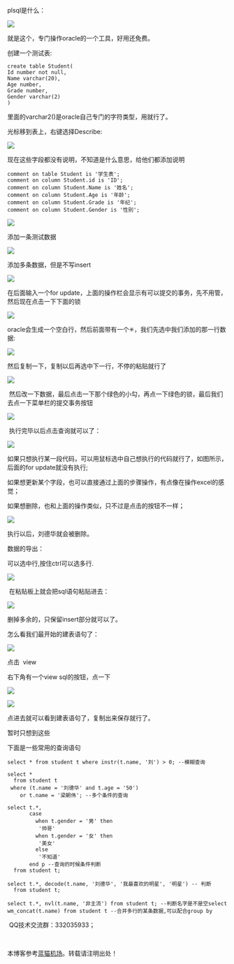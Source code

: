 
plsql是什么：


![](https://img2024.cnblogs.com/blog/2064545/202410/2064545-20241012154410979-1371887509.png)


就是这个，专门操作oracle的一个工具，好用还免费。


创建一个测试表:




```
create table Student(
Id number not null,
Name varchar(20),
Age number,
Grade number,
Gender varchar(2)
)
```


里面的varchar2()是oracle自己专门的字符类型，用就行了。


光标移到表上，右键选择Describe:


![](https://img2024.cnblogs.com/blog/2064545/202410/2064545-20241012154540751-1664803035.png)


现在这些字段都没有说明，不知道是什么意思，给他们都添加说明




```
comment on table Student is '学生表';
comment on column Student.id is 'ID';
comment on column Student.Name is '姓名';
comment on column Student.Age is '年龄';
comment on column Student.Grade is '年纪';
comment on column Student.Gender is '性别';
```


![](https://img2024.cnblogs.com/blog/2064545/202410/2064545-20241012154907922-1236710375.png)


添加一条测试数据


![](https://img2024.cnblogs.com/blog/2064545/202410/2064545-20241012155342520-1999694766.png)


添加多条数据，但是不写insert


![](https://img2024.cnblogs.com/blog/2064545/202410/2064545-20241012155513875-1737581159.png)


在后面输入一个for update，上面的操作栏会显示有可以提交的事务，先不用管，然后现在点击一下下面的锁


![](https://img2024.cnblogs.com/blog/2064545/202410/2064545-20241012155625135-636524609.png)


oracle会生成一个空白行，然后前面带有一个✳，我们先选中我们添加的那一行数据:


![](https://img2024.cnblogs.com/blog/2064545/202410/2064545-20241012155718809-1708552817.png)


然后复制一下，复制以后再选中下一行，不停的粘贴就行了


![](https://img2024.cnblogs.com/blog/2064545/202410/2064545-20241012155933274-2028127749.png)


 然后改一下数据，最后点击一下那个绿色的小勾，再点一下绿色的锁，最后我们去点一下菜单栏的提交事务按钮


![](https://img2024.cnblogs.com/blog/2064545/202410/2064545-20241012160032221-326832792.png)


 执行完毕以后点击查询就可以了：


![](https://img2024.cnblogs.com/blog/2064545/202410/2064545-20241012160159343-1216276166.png)


如果只想执行某一段代码，可以用鼠标选中自己想执行的代码就行了，如图所示，后面的for update就没有执行;


如果想更新某个字段，也可以直接通过上面的步骤操作，有点像在操作excel的感觉；


如果想删除，也和上面的操作类似，只不过是点击的按钮不一样；


![](https://img2024.cnblogs.com/blog/2064545/202410/2064545-20241012161432845-1535927408.png)


执行以后，刘德华就会被删除。


数据的导出：


可以选中行,按住ctrl可以选多行.


![](https://img2024.cnblogs.com/blog/2064545/202410/2064545-20241012160454964-681411761.png)


 在粘贴板上就会把sql语句粘贴进去：


![](https://img2024.cnblogs.com/blog/2064545/202410/2064545-20241012160549467-484258124.png)


删掉多余的，只保留insert部分就可以了。


怎么看我们最开始的建表语句了：


![](https://img2024.cnblogs.com/blog/2064545/202410/2064545-20241012160755280-572813972.png)


点击  view


右下角有一个view sql的按钮，点一下


![](https://img2024.cnblogs.com/blog/2064545/202410/2064545-20241012160859298-1292033070.png)


![](https://img2024.cnblogs.com/blog/2064545/202410/2064545-20241012161032615-1769577908.png)


点进去就可以看到建表语句了，复制出来保存就行了。


暂时只想到这些


下面是一些常用的查询语句




```
select * from student t where instr(t.name, '刘') > 0; --模糊查询

select *
  from student t
 where (t.name = '刘德华' and t.age = '50')
    or t.name = '梁朝伟'; --多个条件的查询

select t.*,
       case
         when t.gender = '男' then
          '帅哥'
         when t.gender = '女' then
          '美女'
         else
          '不知道'
       end p --查询的时候条件判断
  from student t;

select t.*, decode(t.name, '刘德华', '我最喜欢的明星', '明星') -- 判断
  from student t;

select t.*, nvl(t.name, '非主流') from student t; --判断名字是不是空select wm_concat(t.name) from student t --合并多行的某条数据,可以配合group by
```


 QQ技术交流群：332035933；


 


 本博客参考[蓝猫机场](https://fenfang.org)。转载请注明出处！
